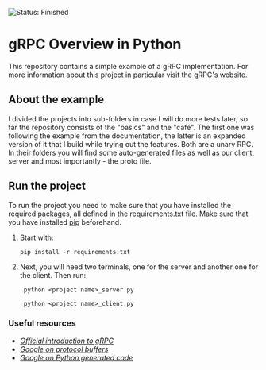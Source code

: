 ![Status: Finished](https://img.shields.io/badge/Status-Finished-%235d6d91)
# gRPC Overview in Python
This repository contains a simple example of a gRPC implementation. For more information about this project in particular visit the gRPC's website.

## About the example
 I divided the projects into sub-folders in case I will do more tests later, so far the repository consists of the "basics" and the "café". The first one was following the example from the documentation, the latter is an expanded version of it that I build while trying out the features. Both are a unary RPC. In their folders you will find some auto-generated files as well as our client, server and most importantly - the proto file.

## Run the project
To run the project you need to make sure that you have installed the required packages, all defined in the requirements.txt file. Make sure that you have installed [pip](https://pypi.org/project/pip/) beforehand.

1. Start with:
    ```shell
    pip install -r requirements.txt
    ```
   
2. Next, you will need two terminals, one for the server and another one for the client. Then run:
   ```shell
    python <project name>_server.py
    ```
   ```shell
    python <project name>_client.py
    ```



### Useful resources
- [*Official introduction to gRPC*](https://grpc.io/docs/what-is-grpc/introduction/)
- [*Google on protocol buffers*](https://developers.google.com/protocol-buffers/docs/overview)
- [*Google on Python generated code*](https://developers.google.com/protocol-buffers/docs/reference/python-generated)
